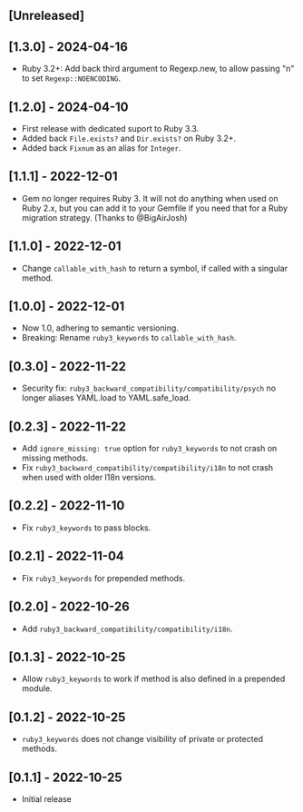 ## [Unreleased]

## [1.3.0] - 2024-04-16

- Ruby 3.2+: Add back third argument to Regexp.new, to allow passing "n" to set `Regexp::NOENCODING`.

## [1.2.0] - 2024-04-10

- First release with dedicated suport to Ruby 3.3.
- Added back `File.exists?` and `Dir.exists?` on Ruby 3.2+.
- Added back `Fixnum` as an alias for `Integer`.

## [1.1.1] - 2022-12-01

- Gem no longer requires Ruby 3. It will not do anything when used on Ruby 2.x, but you can add it to your Gemfile if you need that for a Ruby migration strategy. (Thanks to @BigAirJosh)

## [1.1.0] - 2022-12-01

- Change `callable_with_hash` to return a symbol, if called with a singular method.

## [1.0.0] - 2022-12-01

- Now 1.0, adhering to semantic versioning.
- Breaking: Rename `ruby3_keywords` to `callable_with_hash`.

## [0.3.0] - 2022-11-22

- Security fix: `ruby3_backward_compatibility/compatibility/psych` no longer aliases YAML.load to YAML.safe_load.

## [0.2.3] - 2022-11-22

- Add `ignore_missing: true` option for `ruby3_keywords` to not crash on missing methods.
- Fix `ruby3_backward_compatibility/compatibility/i18n` to not crash when used with older I18n versions.

## [0.2.2] - 2022-11-10

- Fix `ruby3_keywords` to pass blocks.

## [0.2.1] - 2022-11-04

- Fix `ruby3_keywords` for prepended methods.

## [0.2.0] - 2022-10-26

- Add `ruby3_backward_compatibility/compatibility/i18n`.

## [0.1.3] - 2022-10-25

- Allow `ruby3_keywords` to work if method is also defined in a prepended module.

## [0.1.2] - 2022-10-25

- `ruby3_keywords` does not change visibility of private or protected methods.

## [0.1.1] - 2022-10-25

- Initial release
